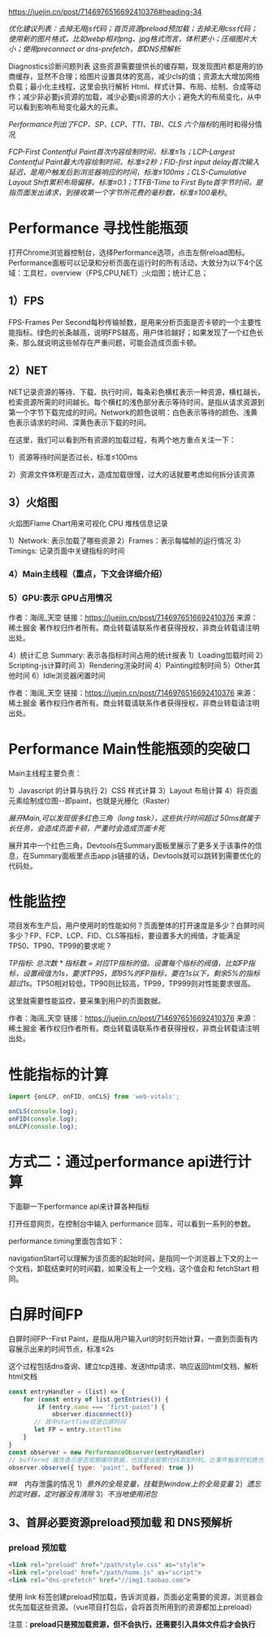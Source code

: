 https://juejin.cn/post/7146976516692410376#heading-34

*优化建议列表：去掉无用js代码；首页资源preload预加载；去掉无用css代码；使用新的图片格式，比如webp相对png、jpg格式而言，体积更小；压缩图片大小；使用preconnect or dns-prefetch，即DNS预解析*

Diagnostics诊断问题列表
这些资源需要提供长的缓存期，现发现图片都是用的协商缓存，显然不合理；给图片设置具体的宽高，减少cls的值；资源太大增加网络负载；最小化主线程，这里会执行解析 Html、样式计算、布局、绘制、合成等动作；减少非必要js资源的加载，减少必要js资源的大小；避免大的布局变化，从中可以看到影响布局变化最大的元素。



*Performance列出了FCP、SP、LCP、TTI、TBI、CLS 六个指标*的用时和得分情况

*FCP-First Contentful Paint首次内容绘制时间，标准≤1s；LCP-Largest Contentful Paint最大内容绘制时间，标准≤2秒；FID-first input delay首次输入延迟，是用户触发后到浏览器响应的时间，标准≤100ms；CLS-Cumulative Layout Shift累积布局偏移，标准≤0.1；TTFB-Time to First Byte首字节时间，是指页面发出请求，到接收第一个字节所花费的毫秒数，标准≤100毫秒*。

# Performance 寻找性能瓶颈
打开Chrome浏览器控制台，选择Performance选项，点击左侧reload图标。
Performance面板可以记录和分析页面在运行时的所有活动，大致分为以下4个区域：工具栏，overview（FPS,CPU,NET）;火焰图；统计汇总；
## 1）FPS
FPS-Frames Per Second每秒传输帧数，是用来分析页面是否卡顿的一个主要性能指标。绿色的长条越高，说明FPS越高，用户体验越好；如果发现了一个红色长条，那么就说明这些帧存在严重问题，可能会造成页面卡顿。

## 2）NET
NET记录资源的等待、下载、执行时间，每条彩色横杠表示一种资源，横杠越长，检索资源所需的时间越长。每个横杠的浅色部分表示等待时间，是指从请求资源到第一个字节下载完成的时间。Network的颜色说明：白色表示等待的颜色、浅黄色表示请求的时间、深黄色表示下载的时间。

在这里，我们可以看到所有资源的加载过程，有两个地方重点关注一下：

1）资源等待时间是否过长，标准≤100ms

2）资源文件体积是否过大，造成加载很慢，过大的话就要考虑如何拆分该资源

## 3）火焰图
火焰图Flame Chart用来可视化 CPU 堆栈信息记录

1）Network: 表示加载了哪些资源
2）Frames：表示每幅帧的运行情况
3）Timings: 记录页面中关键指标的时间

### 4）Main主线程（重点，下文会详细介绍）
### 5）GPU:表示 GPU占用情况

作者：海阔_天空
链接：https://juejin.cn/post/7146976516692410376
来源：稀土掘金
著作权归作者所有。商业转载请联系作者获得授权，非商业转载请注明出处。

4）统计汇总
Summary: 表示各指标时间占用的统计报表
1）Loading加载时间
2）Scripting-js计算时间
3）Rendering渲染时间
4）Painting绘制时间
5）Other其他时间
6）Idle浏览器闲置时间

作者：海阔_天空
链接：https://juejin.cn/post/7146976516692410376
来源：稀土掘金
著作权归作者所有。商业转载请联系作者获得授权，非商业转载请注明出处。


# Performance Main性能瓶颈的突破口
Main主线程主要负责：

1）Javascript 的计算与执行
2）CSS 样式计算
3）Layout 布局计算
4）将页面元素绘制成位图--即paint，也就是光栅化（Raster）

*展开Main,可以发现很多红色三角（long task），这些执行时间超过 50ms就属于长任务，会造成页面卡顿，严重时会造成页面卡死*

展开其中一个红色三角，Devtools在Summary面板里展示了更多关于该事件的信息，在Summary面板里点击app.js链接的话，Devtools就可以跳转到需要优化的代码处。

# 性能监控
项目发布生产后，用户使用时的性能如何？页面整体的打开速度是多少？白屏时间多少？FP、FCP、LCP、FID、CLS等指标，要设置多大的阀值，才能满足TP50、TP90、TP99的要求呢？

*TP指标: 总次数 * 指标数 = 对应TP指标的值。设置每个指标的阀值，比如FP指标，设置阀值为1s，要求TP95，即95%的FP指标，要在1s以下，剩余5%的指标超过1s*。TP50相对较低，TP90则比较高，TP99，TP999则对性能要求很高。

这里就需要性能监控，要采集到用户的页面数据。

作者：海阔_天空
链接：https://juejin.cn/post/7146976516692410376
来源：稀土掘金
著作权归作者所有。商业转载请联系作者获得授权，非商业转载请注明出处。
# 性能指标的计算

```js
import {onLCP, onFID, onCLS} from 'web-vitals';

onCLS(console.log);
onFID(console.log);
onLCP(console.log);
```
# 方式二：通过performance api进行计算

下面聊一下performance api来计算各种指标

打开任意网页，在控制台中输入 performance 回车，可以看到一系列的参数。

performance.timing里面包含如下：

navigationStart可以理解为该页面的起始时间，是指同一个浏览器上下文的上一个文档，卸载结束时的时间戳，如果没有上一个文档，这个值会和 fetchStart 相同。

# 白屏时间FP
白屏时间FP--First Paint，是指从用户输入url的时刻开始计算，一直到页面有内容展示出来的时间节点，标准≤2s

这个过程包括dns查询、建立tcp连接、发送http请求、响应返回html文档、解析html文档

```js
const entryHandler = (list) => {
    for (const entry of list.getEntries()) {
        if (entry.name === 'first-paint') {
            observer.disconnect()}
       // 其中startTime就是白屏时间
       let FP = entry.startTime
    }
}
const observer = new PerformanceObserver(entryHandler)
// buffered 属性表示是否观察缓存数据，也就是说观察代码添加时机，比事件触发时机晚也没关系。
observer.observe({ type: 'paint', buffered: true })
```

##　内存泄露的情况
1）*意外的全局变量，挂载到window上的全局变量*
2）*遗忘的定时器，定时器没有清除*
3）*不当地使用闭包*


## 3、首屏必要资源preload预加载 和 DNS预解析
### preload 预加载
```html
<link rel="preload" href="/path/style.css" as="style">
<link rel="preload" href="/path/home.js" as="script">
<link rel="dns-prefetch" href="//img1.taobao.com">
```

使用 link 标签创建preload预加载，告诉浏览器，页面必定需要的资源，浏览器会优先加载这些资源。（vue项目打包后，会将首页所用到的资源都加上preload）

注意：**preload只是预加载资源，但不会执行，还需要引入具体文件后才会执行** <script src='/path/home.js'>

### DNS预解析
DNS Prefetch是一种DNS预解析技术，当你浏览网页时，浏览器会在加载网页时，对网页中的域名进行解析缓存。在你单击当前网页中的链接时就无需进行DNS的解析，减少用户等待时间，提高用户体验。

很多大型的网站，都会用N个CDN域名来做图片、静态文件等资源的请求访问。解析单个域名同样的地点加上高并发，难免有点堵塞，通过多个CDN域名可分担高并发下的堵塞。
## 4、首屏不必要资源延迟加载
方式一： defer或async
使用script标签的defer或async属性，这两种方式都是异步加载js，不会阻塞DOM的渲染，async是无顺序的加载，而defer是有顺序的加载。

1）使用defer可以用来控制js文件的加载顺序
比如jq 和 Bootstrap，因为Bootstrap中的js插件依赖于jQuery，所以必须先引入jQuery，再引入Bootstrap js文件。

2）如果你的脚本并不关心页面中的DOM元素（文档是否解析完毕），并且也不会产生其他脚本需要的数据，那么久可以使用async，比如添加统计、埋点等资源。


作者：海阔_天空
链接：https://juejin.cn/post/7146976516692410376
来源：稀土掘金
著作权归作者所有。商业转载请联系作者获得授权，非商业转载请注明出处。

方式二：依赖动态引入
项目依赖的资源，推荐在各自页面中动态引入，不要全部都放到index.html中。
比如只有A页面使用echart.js，就可以在A页面的钩子函数中动态加载，在onload事件中初始化echart。

```js

// 资源动态加载的代码示例
// url 要加载的资源
// isMustLoad 是否强制加载
const asyncLoadJs = (url, isMustLoad = false) => {
  return new Promise((resolve, reject) => {
    if (!isMustLoad) {
      let srcArr = document.getElementsByTagName("script");
      let hasLoaded = false;
      let aTemp = [];
      for (let i = 0; i < srcArr.length; i++) {
        // 判断当前js是否加载上
        if (srcArr[i].src) {
          aTemp.push(srcArr[i].src);
        }
      }
      hasLoaded = aTemp.indexOf(url) > -1;
      if (hasLoaded) {
        resolve();
        return;
      }
    }

    let script = document.createElement("script");
    script.type = "text/javascript";
    script.src = url;
    document.body.appendChild(script);
    // 资源加载成功的回调
    script.onload = () => {
      resolve();
    };
    script.onerror = () => {
      // reject();
    };
  });
}
```

方式三：import()
使用import() 动态加载路由和组件，拆分资源，只有使用时才动态加载。
```js
// 路由懒加载
const Home = () => import(/* webpackChunkName: "home" */ '../views/home/index.vue')
const routes = [ { path: '/', name: 'home', component: Home} ]

// 组件懒加载
// 在visible属性为true时，动态去加载demoComponent组件
<demoComponent v-if="visible == true" />

components: {
    demoComponent: () => import(/* webpackChunkName: "demoComponent" */ './demoComponent.vue')
  },
```
## 5、合理利用缓存
html资源设置协商缓存，js、css、图片等资源设置强缓存。当用户再次打开页面时，html先和服务器校验，如果该资源未变化，那么服务器返回304，浏览器可直接使用缓存文件；若返回200，则使用最新的html资源。

## 6、网络方面的优化
1）*开启服务器Gzip压缩，减少请求内容的体积，对文本类能压缩60%以上*
2）*使用 HTTP2，接口解析速度快、多路复用、首部压缩等*
3）*减少 HTTP 请求，使用url-loader，limit限制图片大小，小图片转base64*

## 7、代码层面的优化
1）*用分页 + 虚拟列表来做长列表的渲染优化，长列表的渲染性能与用户体验成正比*

2）*图片的懒加载、图片的动态裁剪*
特点是手机端项目，图片几乎不需要原图，使用七牛或阿里云的动态裁剪功能，可以将原本几M的大小裁剪成几k

3）动画的优化，*动画可以使用绝对定位，让其脱离文档流，修改动画不造成主界面的影响*

使用GPU硬件加速，包括这些：transform 、opacity、filter、will-change
4）*函数的节流和防抖，减少接口的请求次数*

5）*使用骨架屏优化用户等待体验，可以根据不同路由配置不同的骨架*
vue项目推荐使用vue-skeleton-webpack-plugin，骨架屏原理是将<div id="app"></div>当中的内容替换掉

6）大数据的渲染，如果数据不会变化，那么Vue项目可以使用Object.freeze()。Object.freeze()方法可以冻结一个对象，正常情况下，Vue会将data中定义的是对象变成响应式，但是如果对象的自身属性不可修改，就直接返回该对象，省去了递归遍历对象的时间与内存消耗。

7）*在页面销毁时卸载定时器、以及绑定的事件*


作者：海阔_天空
链接：https://juejin.cn/post/7146976516692410376
来源：稀土掘金
著作权归作者所有。商业转载请联系作者获得授权，非商业转载请注明出处。

性能分析总结
1）先用Lighthouse得到当前页面的性能得分，了解页面的整体情况，重点关注Opportunities优化建议和Diagnostics诊断问题列表

2）通过Performance工具了解页面加载的整个过程，分析到底是资源加载慢、dom渲染慢、还是js执行慢？找到具体的性能瓶颈在哪，重点关注长任务（long task）

3）利用Memory工具，了解页面整体的内存使用情况，通过JS堆动态分配时间线，找到内存最高的时刻。结合具体的代码，去解决或优化内存变大的问题

前端监控
没有监控的项目，就是在“裸奔”。需要通过监控才能真正了解项目的整体情况，各项指标要通过大量的数据采集与分析，才变得更有意义。

作者：海阔_天空
链接：https://juejin.cn/post/7146976516692410376
来源：稀土掘金
著作权归作者所有。商业转载请联系作者获得授权，非商业转载请注明出处。
